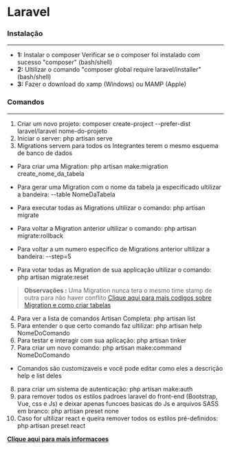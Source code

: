 # Laravel

### Instalação
---
- **1:** Instalar o composer
 Verificar se o composer foi instalado com sucesso "composer" (bash/shell)
- **2:** Ultilizar o comando "composer global require laravel/installer" (bash/shell)
- **3:** Fazer o download do xamp (Windows) ou MAMP (Apple)

### Comandos
---
1. Criar um novo projeto: composer create-project --prefer-dist laravel/laravel nome-do-projeto
2. Iniciar o server: php artisan serve
3. Migrations servem para todos os Integrantes terem o mesmo esquema de banco de dados
- Para criar uma Migration: php artisan make:migration create_nome_da_tabela
- Para gerar uma Migration com o nome da tabela ja especificado ultilizar a bandeira:
--table NomeDaTabela

- Para executar todas as Migrations ultilizar o comando: php artisan migrate
- Para voltar a Migration anterior ultilizar o comando: php artisan migrate:rollback
- Para voltar a um numero especifico de Migrations anterior ultilizar a bandeira: --step=5
- Para votar todas as Migration de sua applicação ultilizar o comando: php artisan migrate:reset
> **Observações :**
Uma Migration nunca tera o mesmo time stamp de outra para não haver conflito
[Clique aqui para mais codigos sobre Migration e como criar tabelas](https://laravel.com/docs/5.8/migrations)
4. Para ver a lista de comandos Artisan Completa: php artisan list
5. Para entender o que certo comando faz ultilizar: php artisan help NomeDoComando
6. Para testar e interagir com sua aplicação: php artisan tinker
7. Para criar um novo comando: php artisan make:command NomeDoComando
- Comandos são customizaveis e você pode editar como eles a descrição help e list deles
8. para criar um sistema de autenticação: php artisan make:auth
9. para remover todos os estilos padroes laravel do front-end (Bootstrap, Vue, css e Js) e deixar apenas funcoes basicas do Js e arquivos SASS em branco: php artisan preset none
10. Caso for ultilizar react e queira remover todos os estilos pré-definidos: php artisan preset react

[**Clique aqui para mais informacoes**](https://laravel.com/docs/5.8)
